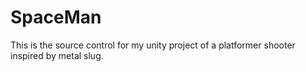 # SpaceMan



This is the source control for my unity project of a platformer shooter inspired by metal slug.
